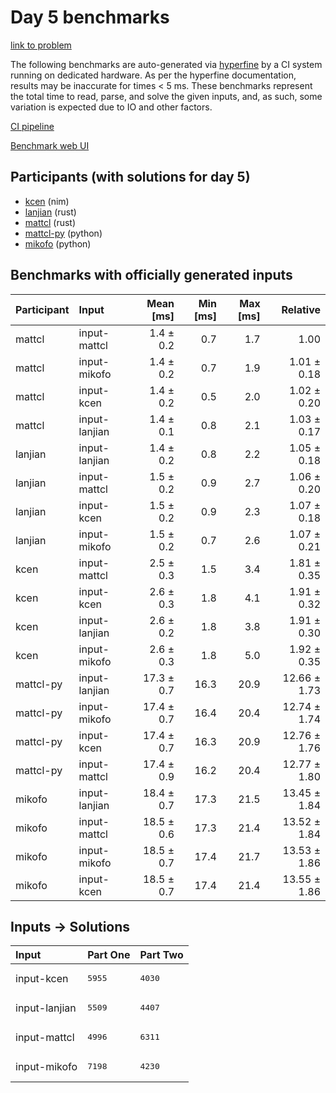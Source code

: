 # Day 5 benchmarks

[link to problem](https://adventofcode.com/2024/day/5)

The following benchmarks are auto-generated via
[hyperfine](https://github.com/sharkdp/hyperfine) by a CI system running on
dedicated hardware. As per the hyperfine documentation, results may be
inaccurate for times < 5 ms. These benchmarks represent the total time to read,
parse, and solve the given inputs, and, as such, some variation is expected due
to IO and other factors.

[CI pipeline](http://ci.papercode.net:8080/teams/main/pipelines/aoc2024)

[Benchmark web UI](https://aoc.ancalagon.black)


## Participants (with solutions for day 5)

- [kcen](https://github.com/kcen/aoc2024) (nim)
- [lanjian](https://github.com/lanjian/aoc-2024) (rust)
- [mattcl](https://github.com/mattcl/aoc2024) (rust)
- [mattcl-py](https://github.com/mattcl/aoc2024-py) (python)
- [mikofo](https://github.com/mikofo/aoc2024) (python)


## Benchmarks with officially generated inputs

| Participant | Input | Mean [ms] | Min [ms] | Max [ms] | Relative |
|:---|:---|---:|---:|---:|---:|
| mattcl | input-mattcl | 1.4 ± 0.2 | 0.7 | 1.7 | 1.00 |
| mattcl | input-mikofo | 1.4 ± 0.2 | 0.7 | 1.9 | 1.01 ± 0.18 |
| mattcl | input-kcen | 1.4 ± 0.2 | 0.5 | 2.0 | 1.02 ± 0.20 |
| mattcl | input-lanjian | 1.4 ± 0.1 | 0.8 | 2.1 | 1.03 ± 0.17 |
| lanjian | input-lanjian | 1.4 ± 0.2 | 0.8 | 2.2 | 1.05 ± 0.18 |
| lanjian | input-mattcl | 1.5 ± 0.2 | 0.9 | 2.7 | 1.06 ± 0.20 |
| lanjian | input-kcen | 1.5 ± 0.2 | 0.9 | 2.3 | 1.07 ± 0.18 |
| lanjian | input-mikofo | 1.5 ± 0.2 | 0.7 | 2.6 | 1.07 ± 0.21 |
| kcen | input-mattcl | 2.5 ± 0.3 | 1.5 | 3.4 | 1.81 ± 0.35 |
| kcen | input-kcen | 2.6 ± 0.3 | 1.8 | 4.1 | 1.91 ± 0.32 |
| kcen | input-lanjian | 2.6 ± 0.2 | 1.8 | 3.8 | 1.91 ± 0.30 |
| kcen | input-mikofo | 2.6 ± 0.3 | 1.8 | 5.0 | 1.92 ± 0.35 |
| mattcl-py | input-lanjian | 17.3 ± 0.7 | 16.3 | 20.9 | 12.66 ± 1.73 |
| mattcl-py | input-mikofo | 17.4 ± 0.7 | 16.4 | 20.4 | 12.74 ± 1.74 |
| mattcl-py | input-kcen | 17.4 ± 0.7 | 16.3 | 20.9 | 12.76 ± 1.76 |
| mattcl-py | input-mattcl | 17.4 ± 0.9 | 16.2 | 20.4 | 12.77 ± 1.80 |
| mikofo | input-lanjian | 18.4 ± 0.7 | 17.3 | 21.5 | 13.45 ± 1.84 |
| mikofo | input-mattcl | 18.5 ± 0.6 | 17.3 | 21.4 | 13.52 ± 1.84 |
| mikofo | input-mikofo | 18.5 ± 0.7 | 17.4 | 21.7 | 13.53 ± 1.86 |
| mikofo | input-kcen | 18.5 ± 0.7 | 17.4 | 21.4 | 13.55 ± 1.86 |


## Inputs -> Solutions

| Input | Part One | Part Two |
|:---|:---|:---|
|input-kcen|<pre>5955</pre>|<pre>4030</pre>|
|input-lanjian|<pre>5509</pre>|<pre>4407</pre>|
|input-mattcl|<pre>4996</pre>|<pre>6311</pre>|
|input-mikofo|<pre>7198</pre>|<pre>4230</pre>|